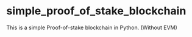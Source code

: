 # simple_proof_of_stake_blockchain
This is a simple Proof-of-stake blockchain in Python. (Without EVM)
